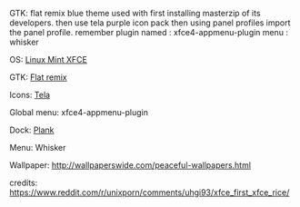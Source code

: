 GTK: flat remix blue theme used with first installing masterzip of its developers.
then use tela purple icon pack
then using panel profiles import the panel profile.
remember plugin named : xfce4-appmenu-plugin
menu : whisker




OS: [Linux Mint XFCE ](https://www.linuxmint.com/edition.php?id=294)

GTK: [Flat remix](https://www.xfce-look.org/p/1214931/)

Icons: [Tela](https://www.gnome-look.org/p/1279924/)

Global menu: xfce4-appmenu-plugin

Dock: [Plank](https://linuxhint.com/custom-dock-xfce/)

Menu: Whisker

Wallpaper: http://wallpaperswide.com/peaceful-wallpapers.html

credits: https://www.reddit.com/r/unixporn/comments/uhgi93/xfce_first_xfce_rice/

